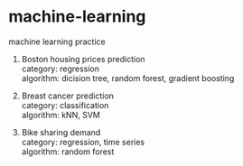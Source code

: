 # machine-learning
machine learning practice

1. Boston housing prices prediction <br />
    category: regression <br />
    algorithm: dicision tree, random forest, gradient boosting  <br />
   
2. Breast cancer prediction <br />
   category: classification <br />
   algorithm: kNN, SVM <br />

3. Bike sharing demand <br />
   category: regression, time series <br />
   algorithm: random forest <br />
